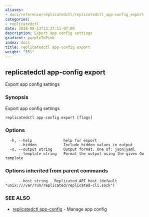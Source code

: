 ```yaml
---
aliases:
- docs/reference/replicatedctl/replicatedctl_app-config_export
categories:
- replicatedctl
date: 2018-08-13T13:37:11-07:00
description: Export app config settings
gradient: purpleToPink
index: docs
title: replicatedctl app-config export
weight: "551"
---
```


## replicatedctl app-config export

Export app config settings

### Synopsis

Export app config settings

```
replicatedctl app-config export [flags]
```

### Options

```
  -h, --help              help for export
      --hidden            Include hidden values in output
  -o, --output string     Output format. One of: json|yaml
      --template string   Format the output using the given Go template
```

### Options inherited from parent commands

```
      --host string   Replicated API host (default "unix:///var/run/replicated/replicated-cli.sock")
```

### SEE ALSO

* [replicatedctl app-config](/api/replicatedctl/replicatedctl_app-config/)	 - Manage app config

